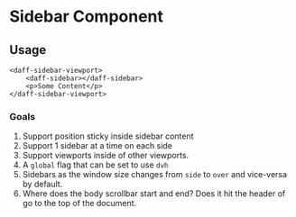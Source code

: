 # Sidebar Component

## Usage

```
<daff-sidebar-viewport>
    <daff-sidebar></daff-sidebar>
    <p>Some Content</p>
</daff-sidebar-viewport>
```


### Goals

1. Support position sticky inside sidebar content
2. Support 1 sidebar at a time on each side
3. Support viewports inside of other viewports.
4. A `global` flag that can be set to use `dvh`
5. Sidebars as the window size changes from `side` to `over` and vice-versa by default.
6. Where does the body scrollbar start and end? Does it hit the header of go to the top of the document.
